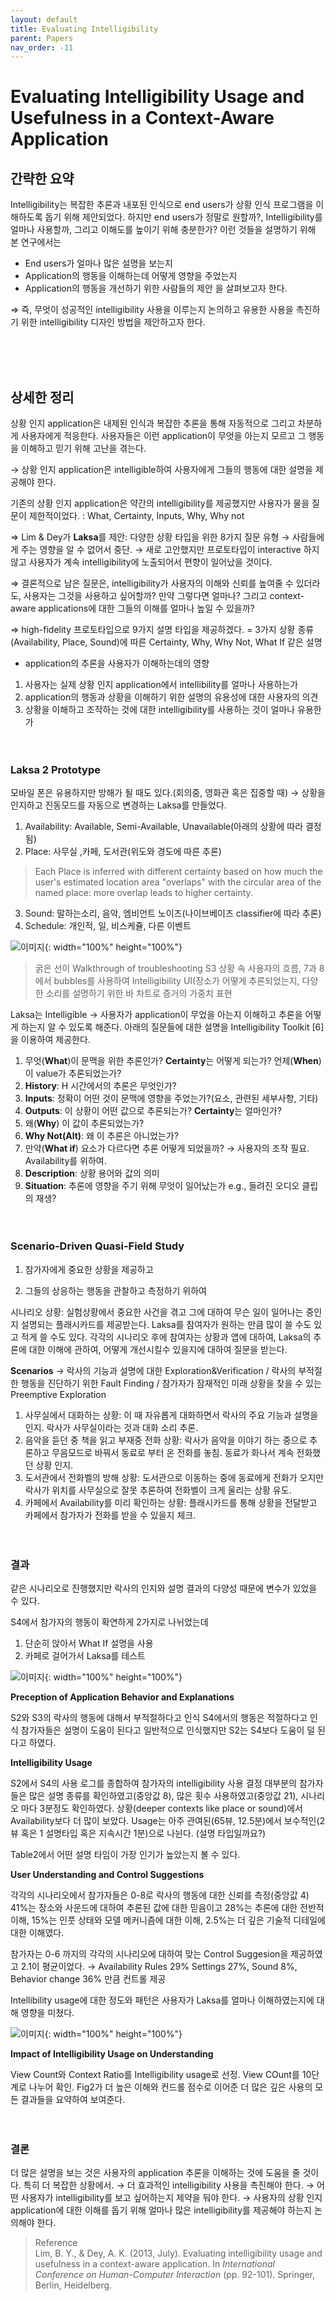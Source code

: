 ```yaml
---
layout: default
title: Evaluating Intelligibility
parent: Papers
nav_order: -11
---
```



# Evaluating Intelligibility Usage and Usefulness in a Context-Aware Application

## 간략한 요약

Intelligibility는 복잡한 추론과 내포된 인식으로 end users가 상황 인식 프로그램을 이해하도록 돕기 위해 제안되었다. 하지만 end users가 정말로 원할까?, Intelligibility를 얼마나 사용할까, 그리고 이해도를 높이기 위해 충분한가? 이런 것들을 설명하기 위해 본 연구에서는

-   End users가 얼마나 많은 설명을 보는지
-   Application의 행동을 이해하는데 어떻게 영향을 주었는지
-   Application의 행동을 개선하기 위한 사람들의 제안 을 살펴보고자 한다.

⇒ 즉, 무엇이 성공적인 intelligibility 사용을 이루는지 논의하고 유용한 사용을 촉진하기 위한 intelligibility 디자인 방법을 제안하고자 한다.


<br><br><br>
## 상세한 정리

상황 인지 application은 내제된 인식과 복잡한 추론을 통해 자동적으로 그리고 차분하게 사용자에게 적응한다. 사용자들은 이런 application이 무엇을 아는지 모르고 그 행동을 이해하고 믿기 위해 고난을 겪는다.

→ 상황 인지 application은 intelligible하여 사용자에게 그들의 행동에 대한 설명을 제공해야 한다.

기존의 상황 인지 application은 약간의 intelligibility를 제공했지만 사용자가 물을 질문이 제한적이었다. : What, Certainty, Inputs, Why, Why not

⇒ Lim & Dey가 **Laksa**를 제안: 다양한 상황 타입을 위한 8가지 질문 유형 → 사람들에게 주는 영향을 알 수 없어서 중단. → 새로 고안했지만 프로토타입이 interactive 하지 않고 사용자가 계속 intelligibility에 노출되어서 편향이 일어났을 것이다.

⇒ 결론적으로 남은 질문은, intelligibility가 사용자의 이해와 신뢰를 높여줄 수 있더라도, 사용자는 그것을 사용하고 싶어할까? 만약 그렇다면 얼마나? 그리고 context-aware applications에 대한 그들의 이해를 얼마나 높일 수 있을까?

⇒ high-fidelity 프로토타입으로 9가지 설명 타입을 제공하겠다. = 3가지 상황 종류(Availability, Place, Sound)에 따른 Certainty, Why, Why Not, What If 같은 설명

-   application의 추론을 사용자가 이해하는데의 영향

1.  사용자는 실제 상황 인지 application에서 intellibility를 얼마나 사용하는가
2.  application의 행동과 상황을 이해하기 위한 설명의 유용성에 대한 사용자의 의견
3.  상황을 이해하고 조작하는 것에 대한 intelligibility를 사용하는 것이 얼마나 유용한가
<br><br><br>
### Laksa 2 Prototype

모바일 폰은 유용하지만 방해가 될 때도 있다.(회의중, 영화관 혹은 집중할 때) → 상황을 인지하고 진동모드를 자동으로 변경하는 Laksa를 만들었다.

1.  Availability: Available, Semi-Available, Unavailable(아래의 상황에 따라 결정됨)
2.  Place: 사무실 ,카페, 도서관(위도와 경도에 따른 추론)
   > Each Place is inferred with different certainty based on how much the user's estimated location area "overlaps" with the circular area of the named place: more overlap leads to higher certainty.
3.  Sound: 말하는소리, 음악, 엠비언트 노이즈(나이브베이즈 classifier에 따라 추론)
4.  Schedule: 개인적, 일, 비스케쥴, 다른 이벤트

![이미지](../../assets/images/posts/20210731_1.png){: width="100%" height="100%"}
> 굵은 선이 Walkthrough of troubleshooting S3 상황 속 사용자의 흐름, 7과 8에서 bubbles를 사용하여 Intelligibility UI(장소가 어떻게 추론되었는지, 다양한 소리를 설명하기 위한 바 차트로 증거의 가중치 표현

Laksa는 Intelligible → 사용자가 application이 무었을 아는지 이해하고 추론을 어떻게 하는지 알 수 있도록 해준다. 아래의 질문들에 대한 설명을 Intelligibility Toolkit [6]을 이용하여 제공한다.

1.  무엇(**What**)이 문맥을 위한 추론인가? **Certainty**는 어떻게 되는가? 언제(**When**) 이 value가 추론되었는가?
2.  **History**: H 시간에서의 추론은 무엇인가?
3.  **Inputs**: 정확이 어떤 것이 문맥에 영향을 주었는가?(요소, 관련된 세부사항, 기타)
4.  **Outputs**: 이 상황이 어떤 값으로 추론되는가? **Certainty**는 얼마인가?
5.  왜(**Why**) 이 값이 추론되었는가?
6.  **Why Not(Alt)**: 왜 이 추론은 아니었는가?
7.  만약(**What if**) 요소가 다르다면 추론 어떻게 되었을까? → 사용자의 조작 필요. Availability를 위하여.
8.  **Description**: 상황 용어와 값의 의미
9.  **Situation**: 추론에 영향을 주기 위해 무엇이 일어났는가 e.g., 들려진 오디오 클립의 재생?
<br><br><br>
### Scenario-Driven Quasi-Field Study

1.  참가자에게 중요한 상황을 제공하고
    
2.  그들의 상응하는 행동을 관찰하고 측정하기 위하여
    

시나리오 상황: 실험상황에서 중요한 사건을 겪고 그에 대하여 무슨 일이 일어나는 중인지 설명되는 플래시카드를 제공받는다. Laksa를 참여자가 원하는 만큼 많이 쓸 수도 있고 적게 쓸 수도 있다. 각각의 시나리오 후에 참여자는 상황과 앱에 대하여, Laksa의 추론에 대한 이해에 관하여, 어떻게 개선시킬수 있을지에 대하여 질문을 받는다.

**Scenarios** → 락사의 기능과 설명에 대한 Exploration&Verification / 락사의 부적절한 행동을 진단하기 위한 Fault Finding / 참가자가 잠재적인 미래 상황을 찾을 수 있는 Preemptive Exploration

1.  사무실에서 대화하는 상황: 이 때 자유롭게 대화하면서 락사의 주요 기능과 설명을 인지. 락사가 사무실이라는 것과 대화 소리 추론.
2.  음악을 듣던 중 책을 읽고 부재중 전화 상황: 락사가 음악을 이야기 하는 중으로 추론하고 무음모드로 바꿔서 동료로 부터 온 전화를 놓침. 동료가 화나서 계속 전화했던 상황 인지.
3.  도서관에서 전화벨의 방해 상황: 도서관으로 이동하는 중에 동료에게 전화가 오지만 락사가 위치를 사무실으로 잘못 추론하여 전화벨이 크게 울리는 상황 유도.
4.  카페에서 Availability를 미리 확인하는 상황: 플래시카드를 통해 상황을 전달받고 카페에서 참가자가 전화를 받을 수 있을지 체크.
<br><br><br>
### 결과

같은 시나리오로 진행했지만 락사의 인지와 설명 결과의 다양성 때문에 변수가 있었을 수 있다.

S4에서 참가자의 행동이 확연하게 2가지로 나뉘었는데

1.  단순히 앉아서 What If 설명을 사용
2.  카페로 걸어가서 Laksa를 테스트

![이미지](../../assets/images/posts/20210731_2.png){: width="100%" height="100%"}

**Preception of Application Behavior and Explanations**

S2와 S3의 락사의 행동에 대해서 부적절하다고 인식 S4에서의 행동은 적절하다고 인식 참가자들은 설명이 도움이 된다고 일반적으로 인식했지만 S2는 S4보다 도움이 덜 된다고 하였다.

**Intelligibility Usage**

S2에서 S4의 사용 로그를 종합하여 참가자의 intelligibility 사용 결정 대부분의 참가자들은 많은 설명 종류를 확인하였고(중앙값 8), 많은 횟수 사용하였고(중앙값 21), 시나리오 마다 3분정도 확인하였다. 상황(deeper contexts like place or sound)에서 Availability보다 더 많이 보았다. Usage는 아주 관여된(65뷰, 12.5분)에서 보수적인(2뷰 혹은 1 설명타입 혹은 지속시간 1분)으로 나뉜다. (설명 타입일까요?)

Table2에서 어떤 설명 타임이 가장 인기가 높았는지 볼 수 있다.

**User Understanding and Control Suggestions**

각각의 시나리오에서 참가자들은 0-8로 락사의 행동에 대한 신뢰를 측정(중앙값 4) 41%는 장소와 사운드에 대하여 추론된 값에 대한 믿음이고 28%는 추론에 대한 전반적 이해, 15%는 인풋 상태와 모델 메커니즘에 대한 이해, 2.5%는 더 깊은 기술적 디테일에 대한 이해였다.

참가자는 0-6 까지의 각각의 시나리오에 대하여 맞는 Control Suggesion을 제공하였고 2.1이 평균이었다. → Availability Rules 29% Settings 27%, Sound 8%, Behavior change 36% 만큼 컨트롤 제공

Intellibility usage에 대한 정도와 패턴은 사용자가 Laksa를 얼마나 이해하였는지에 대해 영향을 미쳤다.

![이미지](../../assets/images/posts/20210731_3.png){: width="100%" height="100%"}

**Impact of Intelligibility Usage on Understanding**

View Count와 Context Ratio를 Intelligibility usage로 선정. View COunt를 10단계로 나누어 확인. Fig2가 더 높은 이해와 컨드롤 점수로 이어준 더 많은 깊은 사용의 모든 결과들을 요약하여 보여준다.
<br><br><br>
### 결론

더 많은 설명을 보는 것은 사용자의 application 추론을 이해하는 것에 도움을 줄 것이다. 특히 더 복잡한 상황에서. → 더 효과적인 intelligibility 사용을 촉진해야 한다. → 어떤 사용자가 intelligibility를 보고 싶어하는지 제약을 둬야 한다. → 사용자의 상황 인지 application에 대한 이해를 돕기 위해 얼마나 많은 intelligibility를 제공해야 하는지 논의해야 한다.





> Reference<br>
> Lim, B. Y., & Dey, A. K. (2013, July). Evaluating intelligibility usage and usefulness in a context-aware application. In _International Conference on Human-Computer Interaction_ (pp. 92-101). Springer, Berlin, Heidelberg.
